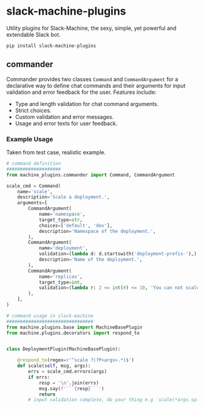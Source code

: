 # slack-machine-plugins

Utility plugins for Slack-Machine, the sexy, simple, yet powerful and extendable Slack bot.

```shell
pip install slack-machine-plugins
```

## commander

Commander provides two classes ``Command`` and ``CommandArgument`` for a declarative way to define chat commands and their arguments for input validation and error feedback for the user. Features include:

* Type and length validation for chat command arguments.
* Strict choices.
* Custom validation and error messages.
* Usage and error texts for user feedback.

### Example Usage

Taken from test case, realistic example.

```python
# command definition
####################
from machine_plugins.commander import Command, CommandArgument

scale_cmd = Command(
    name='scale',
    description='Scale a deployment.',
    arguments=[
        CommandArgument(
            name='namespace',
            target_type=str,
            choices=['default', 'dev'],
            description='Namespace of the deployment.',
        ),
        CommandArgument(
            name='deployment',
            validation=(lambda d: d.startswith('deployment-prefix-'),),
            description='Name of the deployment.',
        ),
        CommandArgument(
            name='replicas',
            target_type=int,
            validation=(lambda r: 2 <= int(r) <= 10, 'You can not scale under 2 or above 10 replicas.'),
        ),
    ],
)

# command usage in slack-machine
################################
from machine.plugins.base import MachineBasePlugin
from machine.plugins.decorators import respond_to


class DeploymentPlugin(MachineBasePlugin):

    @respond_to(regex=r'^scale ?(?P<args>.*)$')
    def scale(self, msg, args):
        errs = scale_cmd.errors(args)
        if errs:
            resp = '\n'.join(errs)
            msg.say(f'```{resp}```')
            return
        # input validation complete, do your thing e.g `scale(*args.split())`
```
